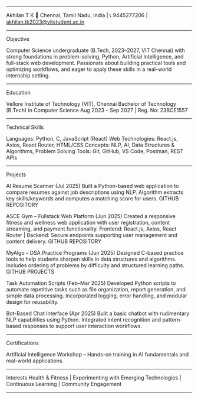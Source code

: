 ________________________________________

Akhilan T K
📍 Chennai, Tamil Nadu, India | 📞 9445277206 | akhilan.tk2023@vitstudent.ac.in

________________________________________

Objective

Computer Science undergraduate (B.Tech, 2023–2027, VIT Chennai) with strong foundations in problem-solving, Python, Artificial Intelligence, and full-stack web development. Passionate about building practical tools and optimizing workflows, and eager to apply these skills in a real-world internship setting.

________________________________________

Education

Vellore Institute of Technology (VIT), Chennai
Bachelor of Technology (B.Tech) in Computer Science
Aug 2023 – Sep 2027 | Reg. No: 23BCE1557

________________________________________

Technical Skills

Languages: Python, C, JavaScript (React)
Web Technologies: React.js, Axios, React Router, HTML/CSS
Concepts: NLP, AI, Data Structures & Algorithms, Problem Solving
Tools: Git, GitHub, VS Code, Postman, REST APIs

________________________________________

Projects

AI Resume Scanner (Jul 2025)
Built a Python-based web application to compare resumes against job descriptions using NLP.
Algorithm extracts key skills/keywords and computes a matching score for users.
GITHUB REPOSITORY

ASCE Gym – Fullstack Web Platform (Jun 2025)
Created a responsive fitness and wellness web application with user registration, content streaming, and payment functionality.
Frontend: React.js, Axios, React Router | Backend: Secure endpoints supporting user management and content delivery.
GITHUB REPOSITORY



MyAlgo – DSA Practice Programs (Jun 2025)
Designed C-based practice tools to help students sharpen skills in data structures and algorithms.
Includes ordering of problems by difficulty and structured learning paths.
GITHUB PROJECTS

Task Automation Scripts (Feb–Mar 2025)
Developed Python scripts to automate repetitive tasks such as file organization, report generation, and simple data processing.
Incorporated logging, error handling, and modular design for reusability.

Bot-Based Chat Interface (Apr 2025)
Built a basic chatbot with rudimentary NLP capabilities using Python.
Integrated intent recognition and pattern-based responses to support user interaction workflows.

________________________________________

Certifications

Artificial Intelligence Workshop – Hands-on training in AI fundamentals and real-world applications.

________________________________________

Interests
Health & Fitness | Experimenting with Emerging Technologies | Continuous Learning | 
Community Engagement

________________________________________

